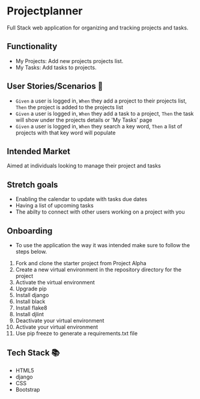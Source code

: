 # Projectplanner

Full Stack web application for organizing and tracking projects and tasks.

## Functionality

- My Projects: Add new projects projects list.
- My Tasks: Add tasks to projects.

## User Stories/Scenarios :cucumber:

- `Given` a user is logged in, `When` they add a project to their projects list, `Then` the project is added to the projects list
- `Given` a user is logged in, `When` they add a task to a project, `Then` the task will show under the projects details or 'My Tasks' page
- `Given` a user is logged in, `When` they search a key word, `Then` a list of projects with that key word will populate

## Intended Market

Aimed at individuals looking to manage their project and tasks

## Stretch goals

- Enabling the calendar to update with tasks due dates 
- Having a list of upcoming tasks 
- The abilty to connect with other users working on a project with you 

## Onboarding

- To use the application the way it was intended make sure to follow the steps below.

1. Fork and clone the starter project from Project Alpha 
2. Create a new virtual environment in the repository directory for the project
3. Activate the virtual environment
4. Upgrade pip
5. Install django
6. Install black
7. Install flake8
8. Install djlint
9. Deactivate your virtual environment
10. Activate your virtual environment
11. Use pip freeze to generate a requirements.txt file

## Tech Stack :books:

- HTML5
- django
- CSS
- Bootstrap

